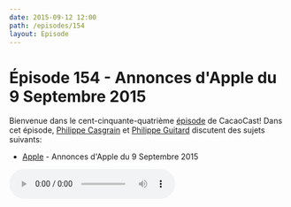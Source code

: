 ```yaml
---
date: 2015-09-12 12:00
path: /episodes/154
layout: Episode
---
```

# Épisode 154 - Annonces d'Apple du 9 Septembre 2015
<p>Bienvenue dans le cent-cinquante-quatrième <a href="https://archive.org/download/cacaocast/cacaocast_154.m4a" title="CacaoCast Episode 154">épisode</a> de CacaoCast! Dans cet épisode, <a href="http://www.twitter.com/philippec" title="Philippe Casgrain sur Twitter">Philippe Casgrain</a> et <a href="http://www.twitter.com/philippeguitard" title="Philippe Guitard sur Twitter">Philippe Guitard</a> discutent des sujets suivants:</p>
<ul><li><a href="http://www.apple.com/live/2015-mar-event/" title="Annonces d'Apple du 9 Septembre 2015">Apple</a> - Annonces d'Apple du 9 Septembre 2015</li>
</ul>
<p><audio controls><source src="https://archive.org/download/cacaocast/cacaocast_154.m4a" type="audio/mpeg"><source src="https://archive.org/download/cacaocast/cacaocast_154.m4a" type="audio/mp4">Votre navigateur ne supporte pas l'élément audio / Your browser does not support the audio element.</audio></p>
